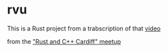 # rvu
This is a Rust project from a trabscription of that [video](https://www.youtube.com/watch?v=1yofBPRx864)

from the ["Rust and C++ Cardiff" meetup](https://www.meetup.com/rust-and-c-plus-plus-in-cardiff/)